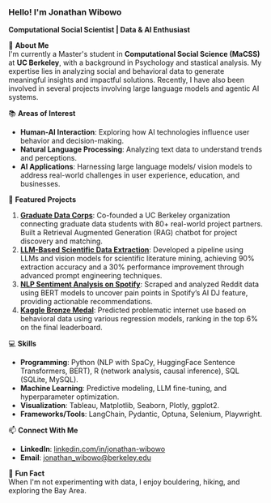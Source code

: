 ### **Hello! I'm Jonathan Wibowo**

**Computational Social Scientist | Data & AI Enthusiast**

🌟 **About Me**  
I'm currently a Master's student in **Computational Social Science (MaCSS)** at **UC Berkeley**, with a background in Psychology and stastical analysis. My expertise lies in analyzing social and behavioral data to generate meaningful insights and impactful solutions. Recently, I have also been involved in several projects involving large language models and agentic AI systems.

📚 **Areas of Interest**

- **Human-AI Interaction**: Exploring how AI technologies influence user behavior and decision-making.
- **Natural Language Processing**: Analyzing text data to understand trends and perceptions.
- **AI Applications**: Harnessing large language models/ vision models to address real-world challenges in user experience, education, and businesses.

📂 **Featured Projects**

1. **[Graduate Data Corps](#)**: Co-founded a UC Berkeley organization connecting graduate data students with 80+ real-world project partners. Built a Retrieval Augmented Generation (RAG) chatbot for project discovery and matching.
2. **[LLM-Based Scientific Data Extraction](#)**: Developed a pipeline using LLMs and vision models for scientific literature mining, achieving 90% extraction accuracy and a 30% performance improvement through advanced prompt engineering techniques.
3. **[NLP Sentiment Analysis on Spotify](#)**: Scraped and analyzed Reddit data using BERT models to uncover pain points in Spotify’s AI DJ feature, providing actionable recommendations.
4. **[Kaggle Bronze Medal](#)**: Predicted problematic internet use based on behavioral data using various regression models, ranking in the top 6% on the final leaderboard.

💻 **Skills**

- **Programming**: Python (NLP with SpaCy, HuggingFace Sentence Transformers, BERT), R (network analysis, causal inference), SQL (SQLite, MySQL).
- **Machine Learning**: Predictive modeling, LLM fine-tuning, and hyperparameter optimization.
- **Visualization**: Tableau, Matplotlib, Seaborn, Plotly, ggplot2.
- **Frameworks/Tools**: LangChain, Pydantic, Optuna, Selenium, Playwright.

📫 **Connect With Me**

- **LinkedIn**: [linkedin.com/in/jonathan-wibowo](https://www.linkedin.com/in/jonathanwibowo1)
- **Email**: jonathan_wibowo@berkeley.edu

🌟 **Fun Fact**  
When I'm not experimenting with data, I enjoy bouldering, hiking, and exploring the Bay Area.
